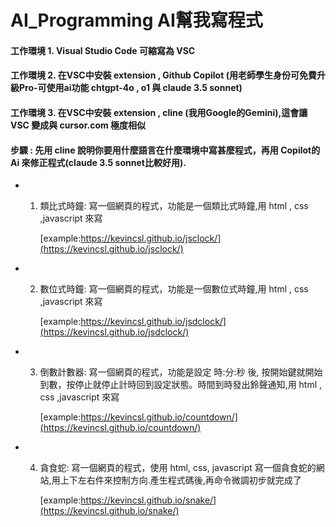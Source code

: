# AI_Programming AI幫我寫程式

####  工作環境 1. Visual Studio Code 可縮寫為 VSC
####  工作環境 2. 在VSC中安裝 extension , Github Copilot (用老師學生身份可免費升級Pro-可使用ai功能 chtgpt-4o , o1 與 claude 3.5 sonnet)
####  工作環境 3. 在VSC中安裝 extension , cline (我用Google的Gemini),這會讓 VSC 變成與 cursor.com 極度相似
####  步驟 : 先用 cline 說明你要用什麼語言在什麼環境中寫甚麼程式，再用 Copilot的 Ai 來修正程式(claude 3.5 sonnet比較好用).

- 1. 類比式時鐘: 寫一個網頁的程式，功能是一個類比式時鐘,用 html , css ,javascript 來寫

     [example:https://kevincsl.github.io/jsclock/](https://kevincsl.github.io/jsclock/)
     
- 2. 數位式時鐘: 寫一個網頁的程式，功能是一個數位式時鐘,用 html , css ,javascript 來寫
 
     [example:https://kevincsl.github.io/jsdclock/](https://kevincsl.github.io/jsdclock/)

- 3. 倒數計數器: 寫一個網頁的程式，功能是設定 時:分:秒 後, 按開始鍵就開始到數，按停止就停止計時回到設定狀態。時間到時發出鈴聲通知,用 html , css ,javascript 來寫
 
     [example:https://kevincsl.github.io/countdown/](https://kevincsl.github.io/countdown/)
     
- 4. 貪食蛇: 寫一個網頁的程式，使用 html, css, javascript 寫一個貪食蛇的網站,用上下左右件來控制方向.產生程式碼後,再命令微調初步就完成了
     
     [example:https://kevincsl.github.io/snake/](https://kevincsl.github.io/snake/)
